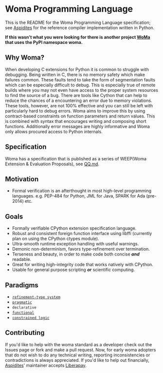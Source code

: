 # Woma Programming Language
This is the README for the Woma Programming Language specification; see [Aspidites](https://github.com/rjdbcm/Aspidites) for the reference compiler implementation written in Python. 

**If this wasn't what you were looking for there is another project [WoMa](http://github.com/srbonilla/WoMa) that uses the PyPI namespace woma.** 

## Why Woma?
  
When developing C extensions for Python it is common to struggle with debugging. Being written in C, there is no memory safety which make failures common. These faults tend to take the form of segmentation faults which can be especially difficult to debug. This is especially true of remote builds where you may not even have access to the proper system resources to find the source of a bug. There are tools like Cython that can help to reduce the chances of a encountering an error due to memory violations. These tools, however, are not 100% effective and you can still be left with particularly hard to debug errors. Woma aims to improve this by using contract-based constraints on function parameters and return values. This is combined with syntax that encourages writing and composing short functions. Additionally error messages are highly informative and Woma only allows procured access to Python internals.

## Specification
Woma has a specification that is published as a series of WEEP(Woma Extension & Evaluation Proposals), see [QQ.md](QQ.md).

## Motivation

- Formal verification is an afterthought in most high-level programming languages. e.g. PEP-484 for Python, JML for Java, SPARK for Ada (pre-2014) etc.

## Goals

- Formally verifiable CPython extension specification language. 
- Robust and consistent foreign function interface using libffi (currently plan on using the CPython ctypes module).
- Ultra-smooth runtime exception handling with useful warnings.
- Demonic non-determinism, favors type-refinement over termination.
- Terseness and beauty, in order to make code both concise ___and___ readable.
- Great for writing high-integrity code that works natively with CPython.
- Usable for general purpose scripting ___or___ scientific computing.

## Paradigms

- [`refinement-type system`](https://arxiv.org/pdf/2010.07763.pdf)
- [`pragmatic`](https://www.adaic.org/resources/add_content/standards/05rm/html/RM-2-8.html)
- `declarative`
- [`functional`](https://towardsdatascience.com/why-developers-are-falling-in-love-with-functional-programming-13514df4048e?gi=3361de79dc98)
- [`constrained logic`](https://www.cse.unsw.edu.au/~tw/brwhkr08.pdf)


## Contributing

If you'd like to help with the woma standard as a developer check out the Issues page or fork and make a pull request.
Now, for early woma adopters that do not wish to do any technical writing, reporting inconsistencies or contradictions is always appreciated.
If you'd like to help out financially, [Aspidites](https://github.com/rjdbcm/Aspidites)' maintainer accepts [Liberapay](https://liberapay.com/rjdbcm/).
